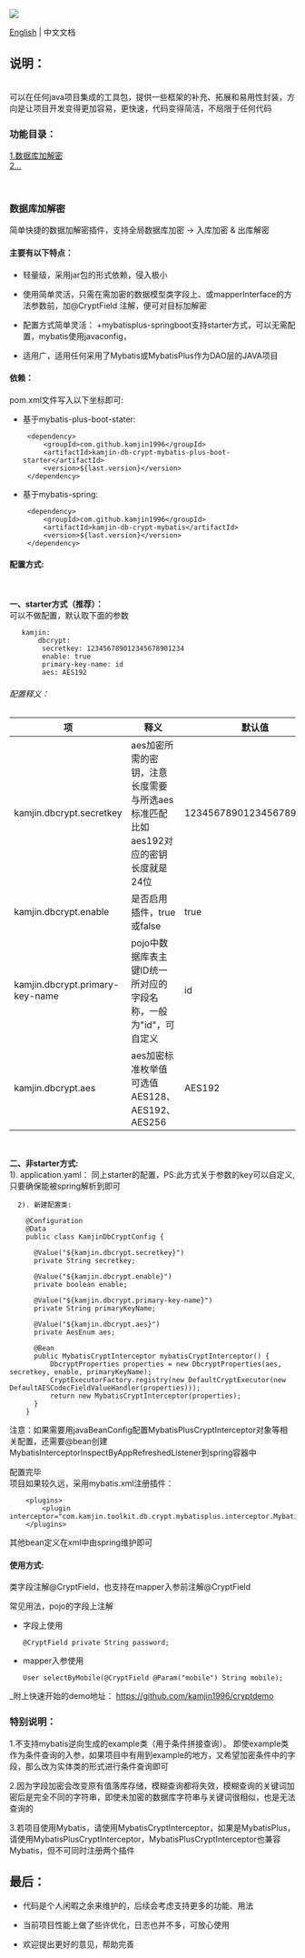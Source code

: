 ![](https://ftp.bmp.ovh/imgs/2019/12/9fdfb3fbd3e6225d.jpeg)

[English](README_ENG.MD) | 中文文档

## 说明：

 <br>
可以在任何java项目集成的工具包，提供一些框架的补充、拓展和易用性封装，方向是让项目开发变得更加容易，更快速，代码变得简洁，不局限于任何代码
<br>

### 功能目录：
<a href="#db.crypt">1.数据库加解密</a><br>
<a href="#db.crypt">2...</a><br>

<br>

<h3><div id="db.crypt">数据库加解密</div></h3>


简单快捷的数据加解密插件，支持全局数据库加密 -> 入库加密 & 出库解密

#### 主要有以下特点：

+ 轻量级，采用jar包的形式依赖，侵入极小

+ 使用简单灵活，只需在需加密的数据模型类字段上、或mapperInterface的方法参数前，加@CryptField 注解，便可对目标加解密

+ 配置方式简单灵活：
  +mybatisplus-springboot支持starter方式，可以无需配置，mybatis使用javaconfig，

+ 适用广，适用任何采用了Mybatis或MybatisPlus作为DAO层的JAVA项目

#### 依赖：

pom.xml文件写入以下坐标即可:

+ 基于mybatis-plus-boot-stater:

       <dependency>
           <groupId>com.github.kamjin1996</groupId>
           <artifactId>kamjin-db-crypt-mybatis-plus-boot-starter</artifactId>
           <version>${last.version}</version>
       </dependency>

+ 基于mybatis-spring:

       <dependency>
           <groupId>com.github.kamjin1996</groupId>
           <artifactId>kamjin-db-crypt-mybatis</artifactId>
           <version>${last.version}</version>
       </dependency>

#### 配置方式:

<br>

**一、starter方式（推荐）：**<br>
可以不做配置，默认取下面的参数

       kamjin:
           dbcrypt:
            secretkey: 123456789012345678901234
            enable: true
            primary-key-name: id
            aes: AES192


###### 配置释义：
|  项   | 释义  | 默认值 |
|  ----  | ----  | ----  |
| kamjin.dbcrypt.secretkey  | aes加密所需的密钥，注意长度需要与所选aes标准匹配 比如aes192对应的密钥长度就是24位 | 123456789012345678901234 |
| kamjin.dbcrypt.enable  | 是否启用插件，true或false | true |
| kamjin.dbcrypt.primary-key-name  | pojo中数据库表主键ID统一所对应的字段名称，一般为"id"，可自定义 | id |
| kamjin.dbcrypt.aes  | aes加密标准枚举值 可选值AES128、AES192、AES256 | AES192 |

<br>

**二、非starter方式:**<br>
1). application.yaml：
同上starter的配置，PS:此方式关于参数的key可以自定义,只要确保能被spring解析到即可

      2). 新建配置类:

        @Configuration
        @Data
        public class KamjinDbCryptConfig {

          @Value("${kamjin.dbcrypt.secretkey}")
          private String secretkey;

          @Value("${kamjin.dbcrypt.enable}")
          private boolean enable;

          @Value("${kamjin.dbcrypt.primary-key-name}")
          private String primaryKeyName;

          @Value("${kamjin.dbcrypt.aes}")
          private AesEnum aes;

          @Bean
          public MybatisCryptInterceptor mybatisCryptInterceptor() {
              DbcryptProperties properties = new DbcryptProperties(aes, secretkey, enable, primaryKeyName);
              CryptExecutorFactory.registry(new DefaultCryptExecutor(new DefaultAESCodecFieldValueHandler(properties)));
              return new MybatisCryptInterceptor(properties);
          }
        }

注意：如果需要用javaBeanConfig配置MybatisPlusCryptInterceptor对象等相关配置，还需要@bean创建MybatisInterceptorInspectByAppRefreshedListener到spring容器中

配置完毕
<br>
项目如果较久远，采用mybatis.xml注册插件：

        <plugins>
            <plugin interceptor="com.kamjin.toolkit.db.crypt.mybatisplus.interceptor.MybatisPlusCryptInterceptor"/>
        </plugins>

其他bean定义在xml中由spring维护即可


#### 使用方式:

类字段注解@CryptField，也支持在mapper入参前注解@CryptField

常见用法，pojo的字段上注解

+ 字段上使用

      @CryptField private String password;

+ mapper入参使用

      User selectByMobile(@CryptField @Param("mobile") String mobile);

_附上快速开始的demo地址：
https://github.com/kamjin1996/cryptdemo

### 特别说明：
1.不支持mybatis逆向生成的example类（用于条件拼接查询）。 即使example类作为条件查询的入参，如果项目中有用到example的地方，又希望加密条件中的字段，那么改为实体类的形式进行条件查询即可

2.因为字段加密会改变原有值落库存储，模糊查询都将失效，模糊查询的关键词加密后是完全不同的字符串，即使未加密的数据库字符串与关键词很相似，也是无法查询的

3.若项目使用Mybatis，请使用MybatisCryptInterceptor，如果是MybatisPlus，请使用MybatisPlusCryptInterceptor，MybatisPlusCryptInterceptor也兼容Mybatis，但不可同时注册两个插件

## 最后：

- 代码是个人闲暇之余来维护的，后续会考虑支持更多的功能、用法

- 当前项目性能上做了些许优化，日志也并不多，可放心使用

- 欢迎提出更好的意见，帮助完善

